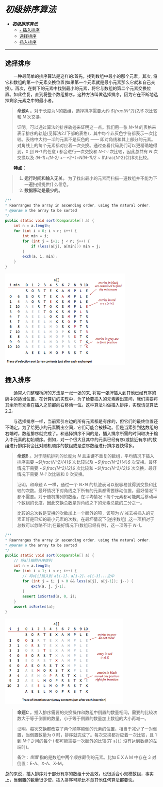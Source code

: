 # ***初级排序算法***

- [***初级排序算法***](#初级排序算法)
  - [- 插入排序](#--插入排序)
  - [选择排序](#选择排序)
  - [插入排序](#插入排序)
----

## 选择排序

&ensp;&ensp;&ensp;&ensp;一种最简单的排序算法是这样的:首先，找到数组中最小的那个元素，其次, 将它和数组的第一个元素交换位置(如果第一个元素就是最小元素那么它就和自己交换)。再次，在剩下的元素中找到最小的元素，将它与数组的第二个元素交换位置。如此往复，直到将整个数组排序。这种方法叫做选择排序，因为它在不断地选择剩余元素之中的最小者。

> **命题A** 。对于长度为N的数组，选择排序需要大约 *$\frac{N^2}{2}$* 次比较和 *N* 次交换。
> 
> 证明。可以通过算法的排序轨迹来证明这一点。我们用一张 *N×N* 的表格来表示排序的轨迹(见算法2.1下部的表格)，其中每个非灰色字符都表示一次比较。表格中大约一半的元素不是灰色的 —— 即对角线和其上部分的元素。对角线上的每个元素都对应着一次交换。通过查看代码我们可以更精确地得到，0 到 *N-1* 的任意 i 都会进行一次交换和 *N-1-i* 次比较，因此总共有 *N* 次交换以及 *(N-1)+(N-2) +···+2+1=N(N-1)/2 ~* $\frac{N^2}{2}$次比较。

&ensp;&ensp;&ensp;&ensp;**特点：**
>1. **运行时间和输入无关。** 为了找出最小的元素而扫描一遍数组并不能为下一遍扫描提供什么信息。
>2. **数据移动是最少的。** 

```java
/**
* Rearranges the array in ascending order, using the natural order.
* @param a the array to be sorted
*/
public static void sort(Comparable[] a) {
    int n = a.length;
    for (int i = 0; i < n; i++) {
        int min = i;
        for (int j = i+1; j < n; j++) {
            if (less(a[j], a[min])) min = j;
        }
        exch(a, i, min);
    }
}
```

![选择排序的轨迹](../../images/2021-06-17-17-14-08.png)

## 插入排序

&ensp;&ensp;&ensp;&ensp;通常人们整理桥牌的方法是一张一张的来, 将每一张牌插入到其他已经有序的牌中的适当位置。在计算机的实现中，为了给要插入的元素腾出空间，我们需要将其余所有元素在插入之前都向右移动一位。这种算法叫做插入排序，实现请见算法2.2。

&ensp;&ensp;&ensp;&ensp;与选择排序一样，当前索引左边的所有元素都是有序的，但它们的最终位置还不确定，为了给更小的元素腾出空间，它们可能会被移动。但是当索引到达数组的右端时，数组排序就完成了。和选择排序不同的是，插入排序所需的时间取决于输入中元素的初始顺序。例如，对一个很大且其中的元素已经有序(或接近有序)的数组进行排序将会比对随机顺序的数组或是逆序数组进行排序要快得多。

>**命题B** 。对于随机排列的长度为 *N* 且主键不重复的数组，平均情况下插入排序需要 ~*$\frac{N^2}{4}$* 次比较以及 ~*$\frac{N^2}{4}$* 次交换。最坏情况下需要  ~*$\frac{N^2}{2}$* 次比较和 ~*$\frac{N^2}{2}$* 次交换，最好情况下需要 *N-1* 次比较和 0 次交换。
>
>证明。和命题 A 一样，通过一个 *N×N* 的轨迹表可以很容易就得到交换和比较的次数。最坏情况下对角线之下所有的元素都需要移动位置，最好情况下都不需要。对于随机排列的数组，在平均情况下每个元素都可能向后移动半个数组的长度，因此交换总数是对角线之下的元素总数的二分之一。
>
>比较的总次数是交换的次数加上一个额外的项，该项为 *N* 减去被插入的元素正好是已知的最小元素的次数。在最坏情况下(逆序数组) ,这一项相对于总数可以忽略不计;在最好情况下(数组已经有序)，这一项等于 *N-1*。

```java
/**
* Rearranges the array in ascending order, using the natural order.
* @param a the array to be sorted
*/
public static void sort(Comparable[] a) {
    // 将a[]按照升序排列
    int n = a.length;
    for (int i = 1; i < n; i++) {
        // 将a[i]插入到 a[i-1]、a[i-2]、a[i-3]...之中
        for (int j = i; j > 0 && less(a[j], a[j-1]); j--) {
            exch(a, j, j-1);
        }
        assert isSorted(a, 0, i);
    }
    assert isSorted(a);
}

```

![](../../images/2021-06-18-08-59-30.png)

>**命题C** 。插入排序需要的交换操作和数组中倒置的数量相同，需要的比较次数大于等于倒置的数量，小于等于倒置的数量加上数组的大小再减一。
>
>证明。每次交换都改变了两个顺序颠倒的元素的位置，相当于减少了一对倒置，当倒置数量为 0 时，排序就完成了。每次交换都对应着一次比较，且 1 到 *N-1* 之间的每个 i 都可能需要一次额外的比较(在 `a[i]` 没有达到数组的左端时)。
>
>备注：*倒置* 指的是数组中两个顺序颠倒的元素。比如 E X A M 中存在 3 对倒置：E-A、X-A、X-M。

总的来说，插入排序对于部分有序的数组十分高效，也很适合小规模数组，事实上，当倒置的数量很少使，插入排序可能比本章其他任何算法都要快。



